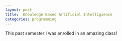 ```yaml
---
layout: post
title:  Knowledge Based Artificial Intelligience
categories: programming
---
```


This past semester I was enrolled in an amazing class!